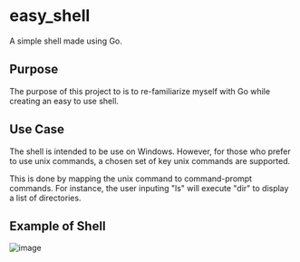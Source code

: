 # easy_shell

A simple shell made using Go. 

## Purpose
The purpose of this project to is to re-familiarize myself with Go while creating an easy to use shell.

## Use Case
The shell is intended to be use on Windows. However, for those who prefer to use unix commands, a chosen set
of key unix commands are supported. 

This is done by mapping the unix command to command-prompt commands. For instance, the user inputing "ls" will execute "dir" to display a list of directories.

## Example of Shell
![image](https://github.com/sliwi/easy-shell/assets/64179309/c36452e4-dcad-4ab2-944f-f64d1709a208)



